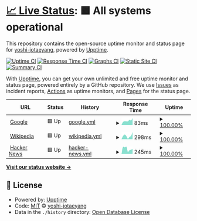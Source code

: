 # [📈 Live Status](https://yoshi-jotaeyang.github.io/upptime): <!--live status--> **🟩 All systems operational**

This repository contains the open-source uptime monitor and status page for [yoshi-jotaeyang](https://yoshi-jotaeyang.github.io/upptime), powered by [Upptime](https://github.com/upptime/upptime).

[![Uptime CI](https://github.com/yoshi-jotaeyang/upptime/workflows/Uptime%20CI/badge.svg)](https://github.com/yoshi-jotaeyang/upptime/actions?query=workflow%3A%22Uptime+CI%22)
[![Response Time CI](https://github.com/yoshi-jotaeyang/upptime/workflows/Response%20Time%20CI/badge.svg)](https://github.com/yoshi-jotaeyang/upptime/actions?query=workflow%3A%22Response+Time+CI%22)
[![Graphs CI](https://github.com/yoshi-jotaeyang/upptime/workflows/Graphs%20CI/badge.svg)](https://github.com/yoshi-jotaeyang/upptime/actions?query=workflow%3A%22Graphs+CI%22)
[![Static Site CI](https://github.com/yoshi-jotaeyang/upptime/workflows/Static%20Site%20CI/badge.svg)](https://github.com/yoshi-jotaeyang/upptime/actions?query=workflow%3A%22Static+Site+CI%22)
[![Summary CI](https://github.com/yoshi-jotaeyang/upptime/workflows/Summary%20CI/badge.svg)](https://github.com/yoshi-jotaeyang/upptime/actions?query=workflow%3A%22Summary+CI%22)

With [Upptime](https://upptime.js.org), you can get your own unlimited and free uptime monitor and status page, powered entirely by a GitHub repository. We use [Issues](https://github.com/yoshi-jotaeyang/upptime/issues) as incident reports, [Actions](https://github.com/yoshi-jotaeyang/upptime/actions) as uptime monitors, and [Pages](https://yoshi-jotaeyang.github.io/upptime) for the status page.

<!--start: status pages-->
<!-- This summary is generated by Upptime (https://github.com/upptime/upptime) -->
<!-- Do not edit this manually, your changes will be overwritten -->
<!-- prettier-ignore -->
| URL | Status | History | Response Time | Uptime |
| --- | ------ | ------- | ------------- | ------ |
| <img alt="" src="https://favicons.githubusercontent.com/www.google.com" height="13"> [Google](https://www.google.com) | 🟩 Up | [google.yml](https://github.com/yoshi-jotaeyang/upptime/commits/HEAD/history/google.yml) | <details><summary><img alt="Response time graph" src="./graphs/google/response-time-week.png" height="20"> 83ms</summary><br><a href="https://yoshi-jotaeyang.github.io/upptime/history/google"><img alt="Response time 127" src="https://img.shields.io/endpoint?url=https%3A%2F%2Fraw.githubusercontent.com%2Fyoshi-jotaeyang%2Fupptime%2FHEAD%2Fapi%2Fgoogle%2Fresponse-time.json"></a><br><a href="https://yoshi-jotaeyang.github.io/upptime/history/google"><img alt="24-hour response time 74" src="https://img.shields.io/endpoint?url=https%3A%2F%2Fraw.githubusercontent.com%2Fyoshi-jotaeyang%2Fupptime%2FHEAD%2Fapi%2Fgoogle%2Fresponse-time-day.json"></a><br><a href="https://yoshi-jotaeyang.github.io/upptime/history/google"><img alt="7-day response time 83" src="https://img.shields.io/endpoint?url=https%3A%2F%2Fraw.githubusercontent.com%2Fyoshi-jotaeyang%2Fupptime%2FHEAD%2Fapi%2Fgoogle%2Fresponse-time-week.json"></a><br><a href="https://yoshi-jotaeyang.github.io/upptime/history/google"><img alt="30-day response time 84" src="https://img.shields.io/endpoint?url=https%3A%2F%2Fraw.githubusercontent.com%2Fyoshi-jotaeyang%2Fupptime%2FHEAD%2Fapi%2Fgoogle%2Fresponse-time-month.json"></a><br><a href="https://yoshi-jotaeyang.github.io/upptime/history/google"><img alt="1-year response time 127" src="https://img.shields.io/endpoint?url=https%3A%2F%2Fraw.githubusercontent.com%2Fyoshi-jotaeyang%2Fupptime%2FHEAD%2Fapi%2Fgoogle%2Fresponse-time-year.json"></a></details> | <details><summary><a href="https://yoshi-jotaeyang.github.io/upptime/history/google">100.00%</a></summary><a href="https://yoshi-jotaeyang.github.io/upptime/history/google"><img alt="All-time uptime 100.00%" src="https://img.shields.io/endpoint?url=https%3A%2F%2Fraw.githubusercontent.com%2Fyoshi-jotaeyang%2Fupptime%2FHEAD%2Fapi%2Fgoogle%2Fuptime.json"></a><br><a href="https://yoshi-jotaeyang.github.io/upptime/history/google"><img alt="24-hour uptime 100.00%" src="https://img.shields.io/endpoint?url=https%3A%2F%2Fraw.githubusercontent.com%2Fyoshi-jotaeyang%2Fupptime%2FHEAD%2Fapi%2Fgoogle%2Fuptime-day.json"></a><br><a href="https://yoshi-jotaeyang.github.io/upptime/history/google"><img alt="7-day uptime 100.00%" src="https://img.shields.io/endpoint?url=https%3A%2F%2Fraw.githubusercontent.com%2Fyoshi-jotaeyang%2Fupptime%2FHEAD%2Fapi%2Fgoogle%2Fuptime-week.json"></a><br><a href="https://yoshi-jotaeyang.github.io/upptime/history/google"><img alt="30-day uptime 100.00%" src="https://img.shields.io/endpoint?url=https%3A%2F%2Fraw.githubusercontent.com%2Fyoshi-jotaeyang%2Fupptime%2FHEAD%2Fapi%2Fgoogle%2Fuptime-month.json"></a><br><a href="https://yoshi-jotaeyang.github.io/upptime/history/google"><img alt="1-year uptime 99.99%" src="https://img.shields.io/endpoint?url=https%3A%2F%2Fraw.githubusercontent.com%2Fyoshi-jotaeyang%2Fupptime%2FHEAD%2Fapi%2Fgoogle%2Fuptime-year.json"></a></details>
| <img alt="" src="https://favicons.githubusercontent.com/en.wikipedia.org" height="13"> [Wikipedia](https://en.wikipedia.org) | 🟩 Up | [wikipedia.yml](https://github.com/yoshi-jotaeyang/upptime/commits/HEAD/history/wikipedia.yml) | <details><summary><img alt="Response time graph" src="./graphs/wikipedia/response-time-week.png" height="20"> 298ms</summary><br><a href="https://yoshi-jotaeyang.github.io/upptime/history/wikipedia"><img alt="Response time 223" src="https://img.shields.io/endpoint?url=https%3A%2F%2Fraw.githubusercontent.com%2Fyoshi-jotaeyang%2Fupptime%2FHEAD%2Fapi%2Fwikipedia%2Fresponse-time.json"></a><br><a href="https://yoshi-jotaeyang.github.io/upptime/history/wikipedia"><img alt="24-hour response time 155" src="https://img.shields.io/endpoint?url=https%3A%2F%2Fraw.githubusercontent.com%2Fyoshi-jotaeyang%2Fupptime%2FHEAD%2Fapi%2Fwikipedia%2Fresponse-time-day.json"></a><br><a href="https://yoshi-jotaeyang.github.io/upptime/history/wikipedia"><img alt="7-day response time 298" src="https://img.shields.io/endpoint?url=https%3A%2F%2Fraw.githubusercontent.com%2Fyoshi-jotaeyang%2Fupptime%2FHEAD%2Fapi%2Fwikipedia%2Fresponse-time-week.json"></a><br><a href="https://yoshi-jotaeyang.github.io/upptime/history/wikipedia"><img alt="30-day response time 203" src="https://img.shields.io/endpoint?url=https%3A%2F%2Fraw.githubusercontent.com%2Fyoshi-jotaeyang%2Fupptime%2FHEAD%2Fapi%2Fwikipedia%2Fresponse-time-month.json"></a><br><a href="https://yoshi-jotaeyang.github.io/upptime/history/wikipedia"><img alt="1-year response time 223" src="https://img.shields.io/endpoint?url=https%3A%2F%2Fraw.githubusercontent.com%2Fyoshi-jotaeyang%2Fupptime%2FHEAD%2Fapi%2Fwikipedia%2Fresponse-time-year.json"></a></details> | <details><summary><a href="https://yoshi-jotaeyang.github.io/upptime/history/wikipedia">100.00%</a></summary><a href="https://yoshi-jotaeyang.github.io/upptime/history/wikipedia"><img alt="All-time uptime 100.00%" src="https://img.shields.io/endpoint?url=https%3A%2F%2Fraw.githubusercontent.com%2Fyoshi-jotaeyang%2Fupptime%2FHEAD%2Fapi%2Fwikipedia%2Fuptime.json"></a><br><a href="https://yoshi-jotaeyang.github.io/upptime/history/wikipedia"><img alt="24-hour uptime 100.00%" src="https://img.shields.io/endpoint?url=https%3A%2F%2Fraw.githubusercontent.com%2Fyoshi-jotaeyang%2Fupptime%2FHEAD%2Fapi%2Fwikipedia%2Fuptime-day.json"></a><br><a href="https://yoshi-jotaeyang.github.io/upptime/history/wikipedia"><img alt="7-day uptime 100.00%" src="https://img.shields.io/endpoint?url=https%3A%2F%2Fraw.githubusercontent.com%2Fyoshi-jotaeyang%2Fupptime%2FHEAD%2Fapi%2Fwikipedia%2Fuptime-week.json"></a><br><a href="https://yoshi-jotaeyang.github.io/upptime/history/wikipedia"><img alt="30-day uptime 100.00%" src="https://img.shields.io/endpoint?url=https%3A%2F%2Fraw.githubusercontent.com%2Fyoshi-jotaeyang%2Fupptime%2FHEAD%2Fapi%2Fwikipedia%2Fuptime-month.json"></a><br><a href="https://yoshi-jotaeyang.github.io/upptime/history/wikipedia"><img alt="1-year uptime 99.99%" src="https://img.shields.io/endpoint?url=https%3A%2F%2Fraw.githubusercontent.com%2Fyoshi-jotaeyang%2Fupptime%2FHEAD%2Fapi%2Fwikipedia%2Fuptime-year.json"></a></details>
| <img alt="" src="https://favicons.githubusercontent.com/news.ycombinator.com" height="13"> [Hacker News](https://news.ycombinator.com) | 🟩 Up | [hacker-news.yml](https://github.com/yoshi-jotaeyang/upptime/commits/HEAD/history/hacker-news.yml) | <details><summary><img alt="Response time graph" src="./graphs/hacker-news/response-time-week.png" height="20"> 245ms</summary><br><a href="https://yoshi-jotaeyang.github.io/upptime/history/hacker-news"><img alt="Response time 304" src="https://img.shields.io/endpoint?url=https%3A%2F%2Fraw.githubusercontent.com%2Fyoshi-jotaeyang%2Fupptime%2FHEAD%2Fapi%2Fhacker-news%2Fresponse-time.json"></a><br><a href="https://yoshi-jotaeyang.github.io/upptime/history/hacker-news"><img alt="24-hour response time 198" src="https://img.shields.io/endpoint?url=https%3A%2F%2Fraw.githubusercontent.com%2Fyoshi-jotaeyang%2Fupptime%2FHEAD%2Fapi%2Fhacker-news%2Fresponse-time-day.json"></a><br><a href="https://yoshi-jotaeyang.github.io/upptime/history/hacker-news"><img alt="7-day response time 245" src="https://img.shields.io/endpoint?url=https%3A%2F%2Fraw.githubusercontent.com%2Fyoshi-jotaeyang%2Fupptime%2FHEAD%2Fapi%2Fhacker-news%2Fresponse-time-week.json"></a><br><a href="https://yoshi-jotaeyang.github.io/upptime/history/hacker-news"><img alt="30-day response time 215" src="https://img.shields.io/endpoint?url=https%3A%2F%2Fraw.githubusercontent.com%2Fyoshi-jotaeyang%2Fupptime%2FHEAD%2Fapi%2Fhacker-news%2Fresponse-time-month.json"></a><br><a href="https://yoshi-jotaeyang.github.io/upptime/history/hacker-news"><img alt="1-year response time 304" src="https://img.shields.io/endpoint?url=https%3A%2F%2Fraw.githubusercontent.com%2Fyoshi-jotaeyang%2Fupptime%2FHEAD%2Fapi%2Fhacker-news%2Fresponse-time-year.json"></a></details> | <details><summary><a href="https://yoshi-jotaeyang.github.io/upptime/history/hacker-news">100.00%</a></summary><a href="https://yoshi-jotaeyang.github.io/upptime/history/hacker-news"><img alt="All-time uptime 99.99%" src="https://img.shields.io/endpoint?url=https%3A%2F%2Fraw.githubusercontent.com%2Fyoshi-jotaeyang%2Fupptime%2FHEAD%2Fapi%2Fhacker-news%2Fuptime.json"></a><br><a href="https://yoshi-jotaeyang.github.io/upptime/history/hacker-news"><img alt="24-hour uptime 100.00%" src="https://img.shields.io/endpoint?url=https%3A%2F%2Fraw.githubusercontent.com%2Fyoshi-jotaeyang%2Fupptime%2FHEAD%2Fapi%2Fhacker-news%2Fuptime-day.json"></a><br><a href="https://yoshi-jotaeyang.github.io/upptime/history/hacker-news"><img alt="7-day uptime 100.00%" src="https://img.shields.io/endpoint?url=https%3A%2F%2Fraw.githubusercontent.com%2Fyoshi-jotaeyang%2Fupptime%2FHEAD%2Fapi%2Fhacker-news%2Fuptime-week.json"></a><br><a href="https://yoshi-jotaeyang.github.io/upptime/history/hacker-news"><img alt="30-day uptime 100.00%" src="https://img.shields.io/endpoint?url=https%3A%2F%2Fraw.githubusercontent.com%2Fyoshi-jotaeyang%2Fupptime%2FHEAD%2Fapi%2Fhacker-news%2Fuptime-month.json"></a><br><a href="https://yoshi-jotaeyang.github.io/upptime/history/hacker-news"><img alt="1-year uptime 99.98%" src="https://img.shields.io/endpoint?url=https%3A%2F%2Fraw.githubusercontent.com%2Fyoshi-jotaeyang%2Fupptime%2FHEAD%2Fapi%2Fhacker-news%2Fuptime-year.json"></a></details>

<!--end: status pages-->

[**Visit our status website →**](https://yoshi-jotaeyang.github.io/upptime)

## 📄 License

- Powered by: [Upptime](https://github.com/upptime/upptime)
- Code: [MIT](./LICENSE) © [yoshi-jotaeyang](https://yoshi-jotaeyang.github.io/upptime)
- Data in the `./history` directory: [Open Database License](https://opendatacommons.org/licenses/odbl/1-0/)
